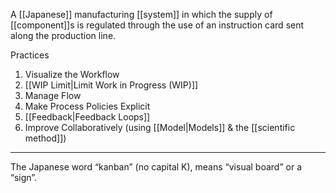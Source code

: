 A [[Japanese]] manufacturing [[system]] in which the supply of [[component]]s is regulated through the use of an instruction card sent along the production line.

Practices

1. Visualize the Workflow
2. [[WIP Limit|Limit Work in Progress (WIP)]]
3. Manage Flow
4. Make Process Policies Explicit
5. [[Feedback|Feedback Loops]]
6. Improve Collaboratively (using [[Model|Models]] & the [[scientific method]])

---

The Japanese word “kanban” (no capital K), means “visual board” or a “sign”.